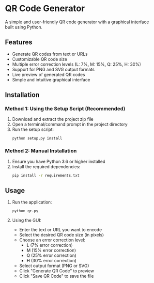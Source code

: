 # QR Code Generator

A simple and user-friendly QR code generator with a graphical interface built using Python.

## Features

- Generate QR codes from text or URLs
- Customizable QR code size
- Multiple error correction levels (L: 7%, M: 15%, Q: 25%, H: 30%)
- Support for PNG and SVG output formats
- Live preview of generated QR codes
- Simple and intuitive graphical interface

## Installation

### Method 1: Using the Setup Script (Recommended)

1. Download and extract the project zip file
2. Open a terminal/command prompt in the project directory
3. Run the setup script:
   ```bash
   python setup.py install
   ```

### Method 2: Manual Installation

1. Ensure you have Python 3.6 or higher installed
2. Install the required dependencies:
   ```bash
   pip install -r requirements.txt
   ```

## Usage

1. Run the application:
   ```bash
   python qr.py
   ```

2. Using the GUI:
   - Enter the text or URL you want to encode
   - Select the desired QR code size (in pixels)
   - Choose an error correction level:
     * L (7% error correction)
     * M (15% error correction)
     * Q (25% error correction)
     * H (30% error correction)
   - Select output format (PNG or SVG)
   - Click "Generate QR Code" to preview
   - Click "Save QR Code" to save the file


